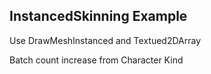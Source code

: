 ## InstancedSkinning Example

Use DrawMeshInstanced and Textued2DArray

Batch count increase from Character Kind 
